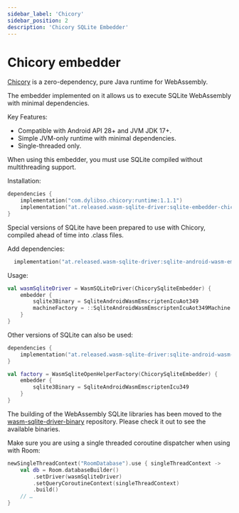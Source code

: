 ```yaml
---
sidebar_label: 'Chicory'
sidebar_position: 2
description: 'Chicory SQLite Embedder'
---
```


# Chicory embedder

[Chicory] is a zero-dependency, pure Java runtime for WebAssembly.

The embedder implemented on it allows us to execute SQLite WebAssembly with minimal dependencies.

Key Features:

- Compatible with Android API 28+ and JVM JDK 17+.
- Simple JVM-only runtime with minimal dependencies.
- Single-threaded only.

When using this embedder, you must use SQLite compiled without multithreading support.

Installation:

```kotlin
dependencies {
    implementation("com.dylibso.chicory:runtime:1.1.1")
    implementation("at.released.wasm-sqlite-driver:sqlite-embedder-chicory:0.1-beta01")
}
```

Special versions of SQLite have been prepared to use with Chicory, compiled ahead of time into .class files.

Add dependencies:

```kotlin
  implementation("at.released.wasm-sqlite-driver:sqlite-android-wasm-emscripten-icu-aot-349:0.7")
```

Usage:

```kotlin
val wasmSqliteDriver = WasmSQLiteDriver(ChicorySqliteEmbedder) {
    embedder {
        sqlite3Binary = SqliteAndroidWasmEmscriptenIcuAot349
        machineFactory = ::SqliteAndroidWasmEmscriptenIcuAot349Machine
    }
}
```

Other versions of SQLite can also be used:

```kotlin
dependencies {
    implementation("at.released.wasm-sqlite-driver:sqlite-android-wasm-emscripten-icu-349:0.4")
}
```

```kotlin
val factory = WasmSqliteOpenHelperFactory(ChicorySqliteEmbedder) {
    embedder {
        sqlite3Binary = SqliteAndroidWasmEmscriptenIcu349
    }
}
```

The building of the WebAssembly SQLite libraries has been moved to the [wasm-sqlite-driver-binary] repository.
Please check it out to see the available binaries.

Make sure you are using a single threaded coroutine dispatcher when using with Room:

```kotlin
newSingleThreadContext("RoomDatabase").use { singleThreadContext ->
    val db = Room.databaseBuilder()
        .setDriver(wasmSqliteDriver)
        .setQueryCoroutineContext(singleThreadContext)
        .build()
    // …    
}
```

[Chicory]: https://github.com/dylibso/chicory
[wasm-sqlite-driver-binary]: https://github.com/illarionov/wasm-sqlite-driver-binary
